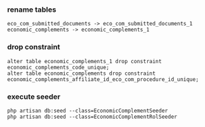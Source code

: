### rename tables
```
eco_com_submitted_documents -> eco_com_submitted_documents_1
economic_complements -> economic_complements_1
```
### drop constraint
```
alter table economic_complements_1 drop constraint  economic_complements_code_unique;
alter table economic_complements drop constraint economic_complements_affiliate_id_eco_com_procedure_id_unique;
```
### execute seeder
```
php artisan db:seed --class=EconomicComplementSeeder
php artisan db:seed --class=EconomicComplementRolSeeder
```
